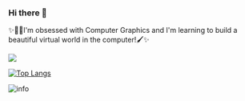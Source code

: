 ### Hi there 👋

✨👩‍🎨I'm obsessed with Computer Graphics and I'm learning to build a beautiful virtual world in the computer!🖌✨

<!--
**Zydiii/Zydiii** is a ✨ _special_ ✨ repository because its `README.md` (this file) appears on your GitHub profile.

Here are some ideas to get you started:

- 🔭 I’m currently working on ...
- 🌱 I’m currently learning ...
- 👯 I’m looking to collaborate on ...
- 🤔 I’m looking for help with ...
- 💬 Ask me about ...
- 📫 How to reach me: ...
- 😄 Pronouns: ...
- ⚡ Fun fact: ...
-->

![](https://visitor-badge.glitch.me/badge?page_id=Zydiii.readme)

[![Top Langs](https://github-readme-stats.vercel.app/api/top-langs/?username=Zydiii&layout=compact)](https://github.com/Zydiii/github-readme-stats)

![info](https://github-readme-stats.vercel.app/api?username=Zydiii&show_icons=true&count_private=true&hide=prs&theme=buefy)
